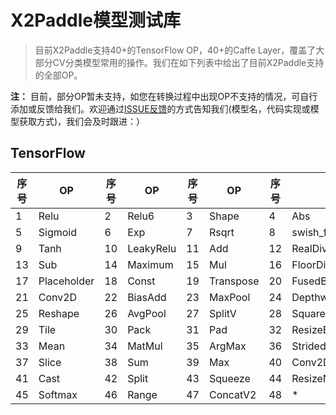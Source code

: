 # X2Paddle模型测试库
> 目前X2Paddle支持40+的TensorFlow OP，40+的Caffe Layer，覆盖了大部分CV分类模型常用的操作。我们在如下列表中给出了目前X2Paddle支持的全部OP。

**注：** 目前，部分OP暂未支持，如您在转换过程中出现OP不支持的情况，可自行添加或反馈给我们。欢迎通过[ISSUE反馈](https://github.com/PaddlePaddle/X2Paddle/issues/new)的方式告知我们(模型名，代码实现或模型获取方式)，我们会及时跟进：）

## TensorFlow

| 序号 | OP | 序号 | OP |序号 | OP |序号 | OP |
|------|------|------|------|------|------|------|------|
| 1 | Relu | 2 | Relu6 | 3 | Shape | 4 | Abs | 
|5 | Sigmoid | 6 | Exp | 7 | Rsqrt | 8 |swish_f32 |
|9 | Tanh | 10 | LeakyRelu | 11 | Add | 12 | RealDiv |
| 13 | Sub | 14 | Maximum | 15 | Mul | 16 | FloorDiv |
|17 | Placeholder | 18 | Const | 19 | Transpose | 20 |FusedBatchNorm|
|21 | Conv2D | 22 | BiasAdd | 23 | MaxPool | 24 | DepthwiseConv2dNative |
| 25 | Reshape | 26 | AvgPool | 27 | SplitV | 28 |  SquaredDifference|
|29 | Tile | 30 | Pack | 31 | Pad | 32 |  ResizeBilinear|
|33 | Mean | 34 | MatMul | 35 | ArgMax | 36 | StridedSlice |
| 37 | Slice | 38 | Sum | 39 | Max | 40 |  Conv2DBackpropInput|
|41 | Cast | 42 | Split | 43| Squeeze | 44 |  ResizeNearestNeighbor|
|45 | Softmax | 46 | Range | 47 | ConcatV2 | 48 | * |
